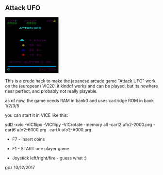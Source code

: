 
## Attack UFO

![screenshot](img/attackufo.png)

This is a crude hack to make the japanese arcade game "Attack UFO" work on the
(european) VIC20. it kindof works and can be played, but its nowhere near
perfect, and probably not really playable.


as of now, the game needs RAM in bank0 and uses cartridge ROM in bank 1/2/3/5


you can start it in VICE like this:

 sdl2-xvic -VICflipx -VICflipy -VICrotate -memory all -cart2 ufo2-2000.prg -cart6 ufo2-6000.prg -cartA ufo2-A000.prg



- F7 - insert coins

- F1 - START one player game

- Joystick left/right/fire - guess what :)


gpz 10/12/2017
